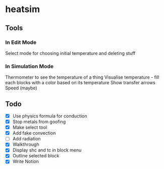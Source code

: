# heatsim

## Tools

### In Edit Mode

Select mode for choosing initial temperature and deleting stuff

### In Simulation Mode

Thermometer to see the temperature of a thing
Visualise temperature - fill each blocks with a color based on its temperature
Show transfer arrows
Speed (maybe)

## Todo

- [x] Use physics formula for conduction
- [x] Stop metals from goofing
- [x] Make select tool
- [x] Add fake convection
- [ ] Add radiation
- [x] Walkthrough
- [x] Display shc and tc in block menu
- [x] Outline selected block
- [x] Write Notion
